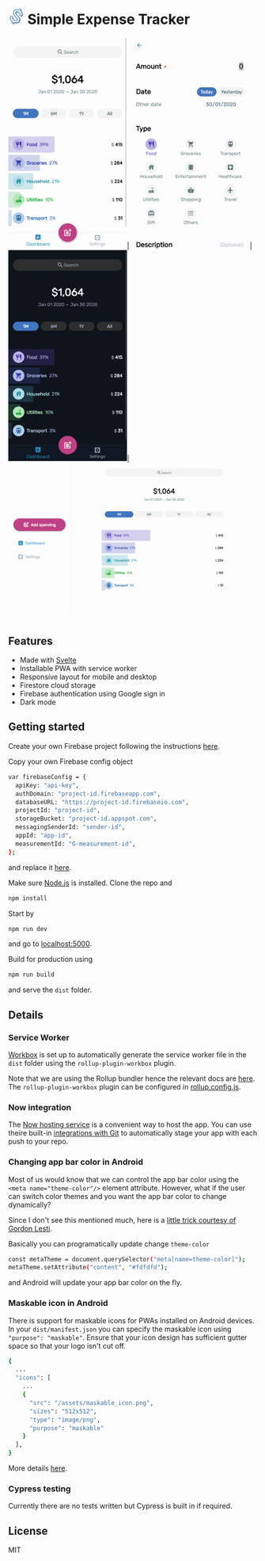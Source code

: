 ![icon](https://github.com/cerivitos/ExpenseTracker/blob/master/src/assets/favicon-32x32.png)
Simple Expense Tracker
=============

<img width="240" src="https://github.com/cerivitos/ExpenseTracker/blob/master/expensetracker.now.sh__dashboard(iPhone%206_7_8%20Plus).png"/>|
<img width="240" src="https://github.com/cerivitos/ExpenseTracker/blob/master/expensetracker.now.sh__dashboard(iPhone%206_7_8%20Plus)%20(1).png"/>|
<img width="240" src="https://github.com/cerivitos/ExpenseTracker/blob/master/expensetracker.now.sh__dashboard(iPhone%206_7_8%20Plus)%20(2).png"/>|
<img src="https://github.com/cerivitos/ExpenseTracker/blob/master/expensetracker.now.sh_(Laptop%20with%20MDPI%20screen).png"/>


## Features
- Made with [Svelte](https://svelte.dev)
- Installable PWA with service worker
- Responsive layout for mobile and desktop
- Firestore cloud storage
- Firebase authentication using Google sign in
- Dark mode


## Getting started

Create your own Firebase project following the instructions [here](https://firebase.google.com/docs/web/setup/).

Copy your own Firebase config object

```bash
var firebaseConfig = {
  apiKey: "api-key",
  authDomain: "project-id.firebaseapp.com",
  databaseURL: "https://project-id.firebaseio.com",
  projectId: "project-id",
  storageBucket: "project-id.appspot.com",
  messagingSenderId: "sender-id",
  appId: "app-id",
  measurementId: "G-measurement-id",
};
```

and replace it [here](https://github.com/cerivitos/ExpenseTracker/blob/master/src/config.js).

Make sure [Node.js](https://nodejs.org) is installed. Clone the repo and

```bash
npm install
```

Start by

```bash
npm run dev
```

and go to [localhost:5000](http://localhost:5000).

Build for production using

```bash
npm run build
```

and serve the `dist` folder.


## Details

### Service Worker

[Workbox](https://developers.google.com/web/tools/workbox) is set up to automatically generate the service worker file in the `dist` folder using the `rollup-plugin-workbox` plugin.

Note that we are using the Rollup bundler hence the relevant docs are [here](https://developers.google.com/web/tools/workbox/guides/using-bundlers). The `rollup-plugin-workbox` plugin can be configured in [rollup.config.js](https://github.com/cerivitos/ExpenseTracker/blob/master/rollup.config.js).

### Now integration

The [Now hosting service](https://zeit.co/now) is a convenient way to host the app. You can use theire built-in [integrations with Git](https://zeit.co/docs/v2/git-integrations) to automatically stage your app with each push to your repo.

### Changing app bar color in Android

Most of us would know that we can control the app bar color using the `<meta name="theme-color"/>` element attribute. However, what if the user can switch color themes and you want the app bar color to change dynamically?

Since I don't see this mentioned much, here is a [little trick courtesy of Gordon Lesti](https://gordonlesti.com/change-theme-color-via-javascript/).

Basically you can programatically update change `theme-color`

```bash
const metaTheme = document.querySelector("meta[name=theme-color]");
metaTheme.setAttribute("content", "#fdfdfd");
```

and Android will update your app bar color on the fly.

### Maskable icon in Android

There is support for maskable icons for PWAs installed on Android devices. In your `dist/manifest.json` you can specify the maskable icon using `"purpose": "maskable"`. Ensure that your icon design has sufficient gutter space so that your logo isn't cut off.

```bash
{
  ...
  "icons": [
    ...
    {
      "src": "/assets/maskable_icon.png",
      "sizes": "512x512",
      "type": "image/png",
      "purpose": "maskable"
    }
  ],
}
```

More details [here](https://web.dev/maskable-icon/).

### Cypress testing

Currently there are no tests written but Cypress is built in if required.


## License

MIT
